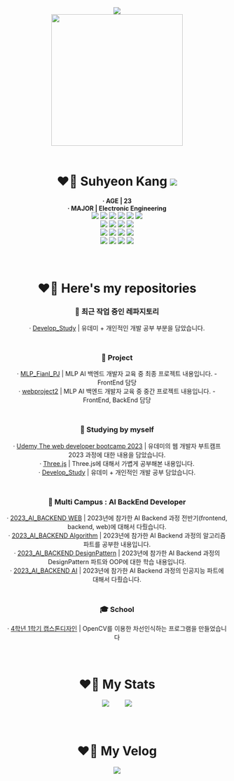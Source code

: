 <div align="center">
<img src="https://readme-typing-svg.demolab.com?font=Caprasimo&size=30&pause=1000&width=435&lines=Hello!+Welcome+to+my+Repo!"><br>
<img src="https://user-images.githubusercontent.com/93653747/261169652-39fbbbb5-d76c-4bc7-b47f-3c48730ca71e.gif" width="300" height="300">
<h1 style="margin-top:4rem">❤️‍🔥 Suhyeon Kang <a align="right" href="mailto:zoekang.developer@gmail.com">
   <img src="https://img.shields.io/badge/Gmail-d14836?style=flat-square&logo=Gmail&logoColor=white&link=leegm1798@naver.com"/>
</a></h1>
<div>
<p style="display:inline; font-weight:bold">· AGE | 23</p> 
</div>
<div><p style="display:inline; font-weight:bold">· MAJOR | Electronic Engineering</p> 
<br>
<img src="https://img.shields.io/badge/html5-E34F26?style=for-the-badge&logo=html5&logoColor=white"> 
  <img src="https://img.shields.io/badge/css-1572B6?style=for-the-badge&logo=css3&logoColor=white"> 
  <img src="https://img.shields.io/badge/javascript-F7DF1E?style=for-the-badge&logo=javascript&logoColor=black"> 
  <img src="https://img.shields.io/badge/react-61DAFB?style=for-the-badge&logo=react&logoColor=black"> 
  <img src="https://img.shields.io/badge/redux-764ABC?style=for-the-badge&logo=redux&logoColor=black">
  <img src="https://img.shields.io/badge/reactrouter-CA4245?style=for-the-badge&logo=reactrouter&logoColor=black"> <br>
    <img src="https://img.shields.io/badge/fontawesome-339AF0?style=for-the-badge&logo=fontawesome&logoColor=white">
  <img src="https://img.shields.io/badge/bootstrap-7952B3?style=for-the-badge&logo=bootstrap&logoColor=white">
  <img src="https://img.shields.io/badge/tailwindcss-06B6D4?style=for-the-badge&logo=tailwindcss&logoColor=white">
  <img src="https://img.shields.io/badge/styledcomponents-DB7093?style=for-the-badge&logo=styledcomponents&logoColor=white"><br>
<img src="https://img.shields.io/badge/python-3776AB?style=for-the-badge&logo=python&logoColor=white">
<img src="https://img.shields.io/badge/mysql-4479A1?style=for-the-badge&logo=mysql&logoColor=white">
<img src="https://img.shields.io/badge/mongoDB-47A248?style=for-the-badge&logo=MongoDB&logoColor=white">
<img src="https://img.shields.io/badge/django-092E20?style=for-the-badge&logo=django&logoColor=white"><br>
<img src="https://img.shields.io/badge/linux-FCC624?style=for-the-badge&logo=linux&logoColor=black"> 
  <img src="https://img.shields.io/badge/github-181717?style=for-the-badge&logo=github&logoColor=white">
  <img src="https://img.shields.io/badge/git-F05032?style=for-the-badge&logo=git&logoColor=white">
  <img src="https://img.shields.io/badge/slack-4A154B?style=for-the-badge&logo=slack&logoColor=white">
</div>
<br>

<div align="center">
<h1 style="margin-top:4rem">❤️‍🔥 Here's my repositories</h1>
<section>
<div id="recent-repository">
<h3 style="font-weight: bold;">🚀 최근 작업 중인 레파지토리</h3>
<span>· </span>
<a href="https://github.com/Imshyeon/Develop_Study">Develop_Study</a>
<span> | 유데미 + 개인적인 개발 공부 부분을 담았습니다.</span>
</div>
<div id="project-repository" style="margin-top:3rem">
<h3 style="font-weight: bold;">📂 Project</h3>
<div id="1">
<span>· </span>
<a href="https://github.com/Imshyeon/MLP_Final_PJ">MLP_Fianl_PJ</a>
<span> | MLP AI 백엔드 개발자 교육 중 최종 프로젝트 내용입니다. - FrontEnd 담당</span>
</div>
<div id="2">
<span>· </span>
<a href="https://github.com/Imshyeon/webproject2">webproject2</a>
<span> | MLP AI 백엔드 개발자 교육 중 중간 프로젝트 내용입니다. - FrontEnd, BackEnd 담당</span>
</div>
</div>

<div id="study-repository" style="margin-top:3rem">
<h3 style="font-weight: bold;">📖 Studying by myself</h3>
<div id="1">
<span>· </span>
<a href="https://github.com/Imshyeon/The_web_developer_bootcamp_2023_review">Udemy The web developer bootcamp 2023</a>
<span> | 유데미의 웹 개발자 부트캠프 2023 과정에 대한 내용을 담았습니다.</span>
</div>
<div id="2">
<span>· </span>
<a href="https://github.com/Imshyeon/Three-js-Study">Three.js</a>
<span> | Three.js에 대해서 가볍게 공부해본 내용입니다.</span>
</div>
<div id="3">
<span>· </span>
<a href="https://github.com/Imshyeon/Develop_Study">Develop_Study</a>
<span> | 유데미 + 개인적인 개발 공부 담았습니다.</span>
</div>
</div>

<div id="mlp-repository" style="margin-top:3rem">
<h3 style="font-weight: bold;">🤖 Multi Campus : AI BackEnd Developer</h3>
<div id="1">
<span>· </span>
<a href="https://github.com/Imshyeon/2023_AI_BACKEND_front-back-web">2023_AI_BACKEND WEB</a>
<span> | 2023년에 참가한 AI Backend 과정 전반기(frontend, backend, web)에 대해서 다뤘습니다.</span>
</div>
<div id="2">
<span>· </span>
<a href="https://github.com/Imshyeon/2023_AI_BACKEND_Algorithm">2023_AI_BACKEND Algorithm</a>
<span> | 2023년에 참가한 AI Backend 과정의 알고리즘 파트를 공부한 내용입니다.</span>
</div>
<div id="3">
<span>· </span>
<a href="https://github.com/Imshyeon/2023_AI_BACKEND_DesignPattern">2023_AI_BACKEND DesignPattern</a>
<span> | 2023년에 참가한 AI Backend 과정의 DesignPattern 파트와 OOP에 대한 학습 내용입니다.</span>
</div>
<div id="4">
<span>· </span>
<a href="https://github.com/Imshyeon/2023_AI_BACKEND_AI">2023_AI_BACKEND AI</a>
<span> | 2023년에 참가한 AI Backend 과정의 인공지능 파트에 대해서 다뤘습니다.</span>
</div>
</div>

<div id="school-repository" style="margin-top:3rem">
<h3 style="font-weight: bold;">🎓 School</h3>
<span>· </span>
<a href="https://github.com/Imshyeon/team4_1">4학년 1학기 캡스톤디자인</a>
<span> | OpenCV를 이용한 차선인식하는 프로그램을 만들었습니다</span>
</div>

</section>
</div>
<br>

<div align="center">
<h1 style="margin-top:4rem">❤️‍🔥 My Stats</h1>
<img src="https://github-readme-stats.vercel.app/api?username=Imshyeon" style="margin-right:2rem; ">
<img src="https://github-readme-stats.vercel.app/api/top-langs/?username=Imshyeon&layout=compact"><br>
</div>
<br>

<div align="center">
<h1 style="margin-top:4rem">❤️‍🔥 My Velog</h1>
<img src="https://velog-readme-stats.vercel.app/api?name=kzoen0040">
</div>
